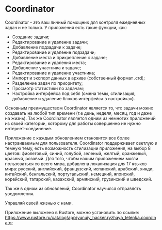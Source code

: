 ﻿# Coordinator
Coordinator - это ваш личный помощник для контроля ежедневных задач и не только. У приложения есть такие функции, как:
- Создание задачи;
- Редактирование и удаление задачи;
- Добавление подзадачи к задаче;
- Редактирование и удаление подзадачи;
- Добавление места и прикрепление к задаче;
- Редактирование и удаления места;
- Добавление участника к задаче;
- Редактирование и удаление участника;
- Импорт и экспорт данных в архиве (собственный формат .crd);
- Разделение задач по приоритету;
- Просмотр статистики по задачам;
- Настройка интерфейса под себя (смена темы, стилизация, добавление и удаление блоков интерфейса в настройках).

Основным преимуществом Coordinator является то, что задачи можно создавать на любой тип времени (т.е день, неделя, месяц, год и даже на жизнь). Так же Coordinator является одним из немногих приложений из своей категории, которому для работы совершенно не нужно интернет-соединение.

Приложение с каждым обновлением становится все более настраиваемым для пользователя. Coordinator поддерживает светлую и темную тему, есть возможность стилизации приложения, на выбор 8 цветов: фиолетовый, синий, голубой, зеленый, желтый, оранжевый, красный, розовый. Для того, чтобы нашим приложением могли пользоваться со всего мира, добавлена локализация для 17 языков мира: русский, английский, французский, испанский, арабский, хинди, китайский, бенгальский, португальский, немецкий, японский, корейский, татарский, казахский, армянский, грузинский и шведский.

Так же в одном из обновлений, Coordinator научился отправлять уведомления.

Управляй своей жизнью с нами.

Приложение выложено в Rustore, можно установить по ссылке: https://www.rustore.ru/catalog/app/yunuiy_hacker.ryzhaya_tetenka.coordinator
